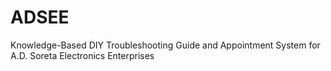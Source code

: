 # ADSEE
Knowledge-Based DIY Troubleshooting Guide and Appointment System for A.D. Soreta Electronics Enterprises
